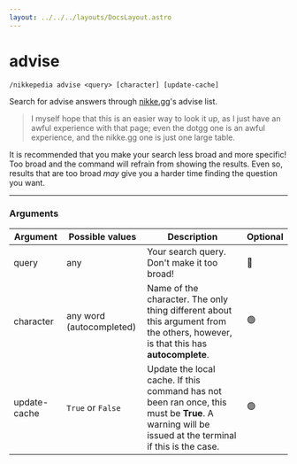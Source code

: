 ```yaml
---
layout: ../../../layouts/DocsLayout.astro
---
```


# advise

`/nikkepedia advise <query> [character] [update-cache]`

Search for advise answers through [nikke.gg](https://nikke.gg)'s advise list.

> I myself hope that this is an easier way to look it up, as I just have an awful experience with that page; even the dotgg one is an awful experience, and the nikke.gg one is just one large table.

It is recommended that you make your search less broad and more specific! Too broad and the command will refrain from showing the results. Even so, results that are too broad *may* give you a harder time finding the question you want.

---

### Arguments

| Argument | Possible values | Description | Optional |
| --- | --- | --- | --- |
| query | any | Your search query. Don't make it too broad! | 🔴 |
| character | any word (autocompleted) | Name of the character. The only thing different about this argument from the others, however, is that this has **autocomplete**. | 🟢 |
| update-cache | `True` or `False` | Update the local cache. If this command has not been ran once, this must be **True**. A warning will be issued at the terminal if this is the case. | 🟢 |